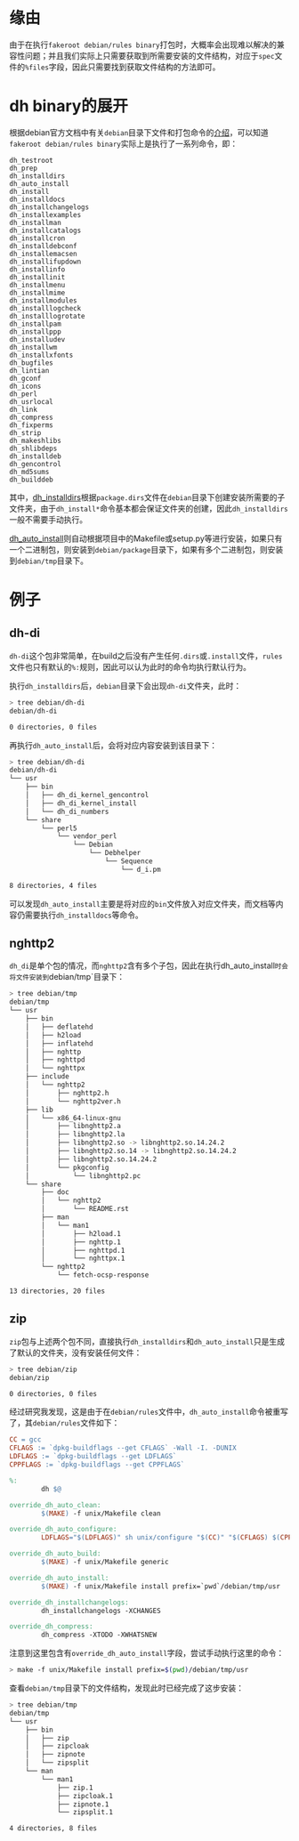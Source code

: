 # 缘由
由于在执行`fakeroot debian/rules binary`打包时，大概率会出现难以解决的兼容性问题；并且我们实际上只需要获取到所需要安装的文件结构，对应于`spec`文件的`%files`字段，因此只需要找到获取文件结构的方法即可。

# dh binary的展开
根据debian官方文档中有关`debian`目录下文件和打包命令的[介绍](https://www.debian.org/doc/manuals/maint-guide/dreq.zh-cn.html)，可以知道`fakeroot debian/rules binary`实际上是执行了一系列命令，即：
```
dh_testroot
dh_prep
dh_installdirs
dh_auto_install
dh_install
dh_installdocs
dh_installchangelogs
dh_installexamples
dh_installman
dh_installcatalogs
dh_installcron
dh_installdebconf
dh_installemacsen
dh_installifupdown
dh_installinfo
dh_installinit
dh_installmenu
dh_installmime
dh_installmodules
dh_installlogcheck
dh_installlogrotate
dh_installpam
dh_installppp
dh_installudev
dh_installwm
dh_installxfonts
dh_bugfiles
dh_lintian
dh_gconf
dh_icons
dh_perl
dh_usrlocal
dh_link
dh_compress
dh_fixperms
dh_strip
dh_makeshlibs
dh_shlibdeps
dh_installdeb
dh_gencontrol
dh_md5sums
dh_builddeb
```
其中，[dh_installdirs](https://manpages.debian.org/testing/debhelper/dh_installdirs.1.en.html)根据`package.dirs`文件在`debian`目录下创建安装所需要的子文件夹，由于`dh_install*`命令基本都会保证文件夹的创建，因此`dh_installdirs`一般不需要手动执行。

[dh_auto_install](https://manpages.debian.org/jessie/debhelper/dh_auto_install.1.en.html)则自动根据项目中的Makefile或setup.py等进行安装，如果只有一个二进制包，则安装到`debian/package`目录下，如果有多个二进制包，则安装到`debian/tmp`目录下。

# 例子
## dh-di
`dh-di`这个包非常简单，在build之后没有产生任何`.dirs`或`.install`文件，`rules`文件也只有默认的`%:`规则，因此可以认为此时的命令均执行默认行为。

执行`dh_installdirs`后，`debian`目录下会出现`dh-di`文件夹，此时：
```bash
> tree debian/dh-di
debian/dh-di

0 directories, 0 files
```
再执行`dh_auto_install`后，会将对应内容安装到该目录下：
```bash
> tree debian/dh-di
debian/dh-di
└── usr
    ├── bin
    │   ├── dh_di_kernel_gencontrol
    │   ├── dh_di_kernel_install
    │   └── dh_di_numbers
    └── share
        └── perl5
            └── vendor_perl
                └── Debian
                    └── Debhelper
                        └── Sequence
                            └── d_i.pm

8 directories, 4 files
```
可以发现`dh_auto_install`主要是将对应的`bin`文件放入对应文件夹，而文档等内容仍需要执行`dh_installdocs`等命令。

## nghttp2
`dh_di`是单个包的情况，而`nghttp2`含有多个子包，因此在执行dh_auto_install`时会将文件安装到`debian/tmp`目录下：
```bash
> tree debian/tmp  
debian/tmp
└── usr
    ├── bin
    │   ├── deflatehd
    │   ├── h2load
    │   ├── inflatehd
    │   ├── nghttp
    │   ├── nghttpd
    │   └── nghttpx
    ├── include
    │   └── nghttp2
    │       ├── nghttp2.h
    │       └── nghttp2ver.h
    ├── lib
    │   └── x86_64-linux-gnu
    │       ├── libnghttp2.a
    │       ├── libnghttp2.la
    │       ├── libnghttp2.so -> libnghttp2.so.14.24.2
    │       ├── libnghttp2.so.14 -> libnghttp2.so.14.24.2
    │       ├── libnghttp2.so.14.24.2
    │       └── pkgconfig
    │           └── libnghttp2.pc
    └── share
        ├── doc
        │   └── nghttp2
        │       └── README.rst
        ├── man
        │   └── man1
        │       ├── h2load.1
        │       ├── nghttp.1
        │       ├── nghttpd.1
        │       └── nghttpx.1
        └── nghttp2
            └── fetch-ocsp-response

13 directories, 20 files
```

## zip
`zip`包与上述两个包不同，直接执行`dh_installdirs`和`dh_auto_install`只是生成了默认的文件夹，没有安装任何文件：
```bash
> tree debian/zip
debian/zip

0 directories, 0 files
```
经过研究我发现，这是由于在`debian/rules`文件中，`dh_auto_install`命令被重写了，其`debian/rules`文件如下：
```makefile
CC = gcc
CFLAGS := `dpkg-buildflags --get CFLAGS` -Wall -I. -DUNIX
LDFLAGS := `dpkg-buildflags --get LDFLAGS`
CPPFLAGS := `dpkg-buildflags --get CPPFLAGS`

%:
        dh $@

override_dh_auto_clean:
        $(MAKE) -f unix/Makefile clean

override_dh_auto_configure:
        LDFLAGS="$(LDFLAGS)" sh unix/configure "$(CC)" "$(CFLAGS) $(CPPFLAGS)"

override_dh_auto_build:
        $(MAKE) -f unix/Makefile generic

override_dh_auto_install:
        $(MAKE) -f unix/Makefile install prefix=`pwd`/debian/tmp/usr

override_dh_installchangelogs:
        dh_installchangelogs -XCHANGES

override_dh_compress:
        dh_compress -XTODO -XWHATSNEW
```
注意到这里包含有`override_dh_auto_install`字段，尝试手动执行这里的命令：
```bash
> make -f unix/Makefile install prefix=$(pwd)/debian/tmp/usr
```
查看`debian/tmp`目录下的文件结构，发现此时已经完成了这步安装：
```bash
> tree debian/tmp 
debian/tmp
└── usr
    ├── bin
    │   ├── zip
    │   ├── zipcloak
    │   ├── zipnote
    │   └── zipsplit
    └── man
        └── man1
            ├── zip.1
            ├── zipcloak.1
            ├── zipnote.1
            └── zipsplit.1

4 directories, 8 files
```
